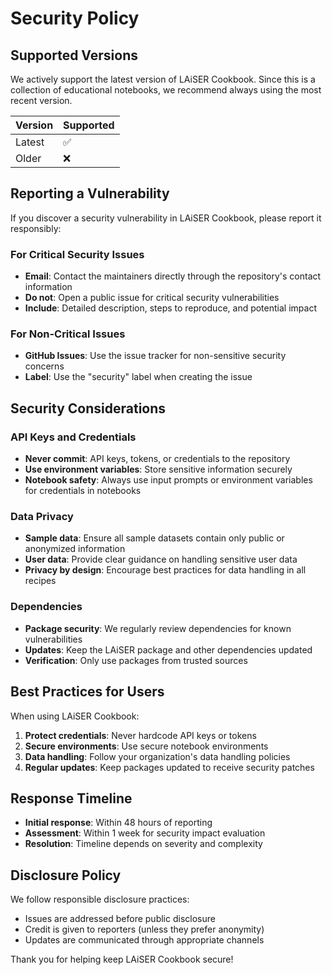 # Security Policy

## Supported Versions

We actively support the latest version of LAiSER Cookbook. Since this is a collection of educational notebooks, we recommend always using the most recent version.

| Version | Supported          |
| ------- | ------------------ |
| Latest  | ✅ |
| Older   | ❌ |

## Reporting a Vulnerability

If you discover a security vulnerability in LAiSER Cookbook, please report it responsibly:

### For Critical Security Issues
- **Email**: Contact the maintainers directly through the repository's contact information
- **Do not**: Open a public issue for critical security vulnerabilities
- **Include**: Detailed description, steps to reproduce, and potential impact

### For Non-Critical Issues
- **GitHub Issues**: Use the issue tracker for non-sensitive security concerns
- **Label**: Use the "security" label when creating the issue

## Security Considerations

### API Keys and Credentials
- **Never commit**: API keys, tokens, or credentials to the repository
- **Use environment variables**: Store sensitive information securely
- **Notebook safety**: Always use input prompts or environment variables for credentials in notebooks

### Data Privacy
- **Sample data**: Ensure all sample datasets contain only public or anonymized information
- **User data**: Provide clear guidance on handling sensitive user data
- **Privacy by design**: Encourage best practices for data handling in all recipes

### Dependencies
- **Package security**: We regularly review dependencies for known vulnerabilities
- **Updates**: Keep the LAiSER package and other dependencies updated
- **Verification**: Only use packages from trusted sources

## Best Practices for Users

When using LAiSER Cookbook:

1. **Protect credentials**: Never hardcode API keys or tokens
2. **Secure environments**: Use secure notebook environments
3. **Data handling**: Follow your organization's data handling policies
4. **Regular updates**: Keep packages updated to receive security patches

## Response Timeline

- **Initial response**: Within 48 hours of reporting
- **Assessment**: Within 1 week for security impact evaluation
- **Resolution**: Timeline depends on severity and complexity

## Disclosure Policy

We follow responsible disclosure practices:
- Issues are addressed before public disclosure
- Credit is given to reporters (unless they prefer anonymity)
- Updates are communicated through appropriate channels

Thank you for helping keep LAiSER Cookbook secure!